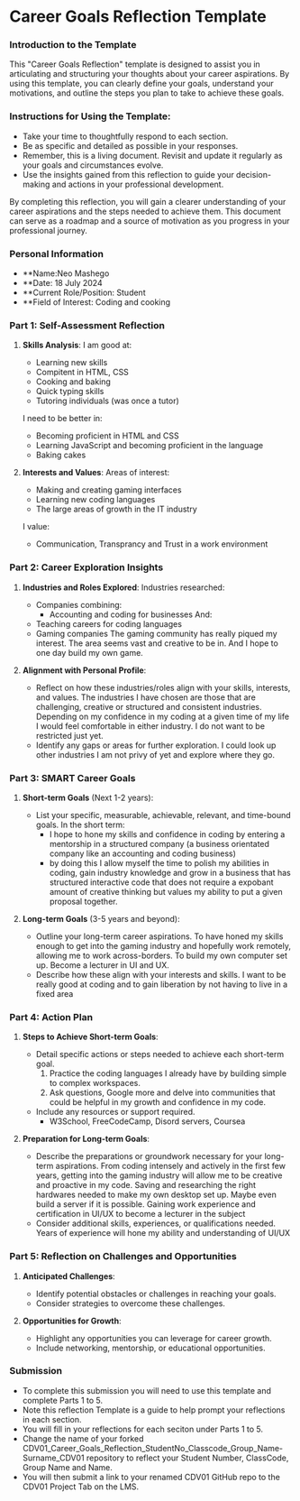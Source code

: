 
# Career Goals Reflection Template

### Introduction to the Template

This "Career Goals Reflection" template is designed to assist you in articulating and structuring your thoughts about your career aspirations. By using this template, you can clearly define your goals, understand your motivations, and outline the steps you plan to take to achieve these goals.

### Instructions for Using the Template:

- Take your time to thoughtfully respond to each section.
- Be as specific and detailed as possible in your responses.
- Remember, this is a living document. Revisit and update it regularly as your goals and circumstances evolve.
- Use the insights gained from this reflection to guide your decision-making and actions in your professional development.

By completing this reflection, you will gain a clearer understanding of your career aspirations and the steps needed to achieve them. This document can serve as a roadmap and a source of motivation as you progress in your professional journey.

### Personal Information

- **Name:Neo Mashego
- **Date: 18 July 2024
- **Current Role/Position: Student
- **Field of Interest: Coding and cooking

### Part 1: Self-Assessment Reflection

1. **Skills Analysis**:
    I am good at:
    - Learning new skills
    - Compitent in HTML, CSS
    - Cooking and baking
    - Quick typing skills
    - Tutoring individuals (was once a tutor)

    I need to be better in:
    - Becoming proficient in HTML and CSS
    - Learning JavaScript and becoming proficient in the language
    - Baking cakes

2. **Interests and Values**:
    Areas of interest:
    - Making and creating gaming interfaces
    - Learning new coding languages
    - The large areas of growth in the IT industry

    I value:
    - Communication, Transprancy and Trust in a work environment

### Part 2: Career Exploration Insights

1. **Industries and Roles Explored**:
    Industries researched:
    - Companies combining:
        - Accounting and coding for businesses
    And:
    - Teaching careers for coding languages
    - Gaming companies
        The gaming community has really piqued my interest. The area seems vast and creative to be in.
        And I hope to one day build my own game.

2. **Alignment with Personal Profile**:
    - Reflect on how these industries/roles align with your skills, interests, and values.
        The industries I have chosen are those that are challenging, creative or structured and consistent industries.
        Depending on my confidence in my coding at a given time of my life I would feel comfortable in either industry.
        I do not want to be restricted just yet.
    - Identify any gaps or areas for further exploration.
        I could look up other industries I am not privy of yet and explore where they go.

### Part 3: SMART Career Goals

1. **Short-term Goals** (Next 1-2 years):
    
    - List your specific, measurable, achievable, relevant, and time-bound goals.
    In the short term:
        - I hope to hone my skills and confidence in coding by entering a mentorship in a structured company (a business orientated company like an accounting and coding business)
        - by doing this I allow myself the time to polish my abilities in coding, gain industry knowledge and grow  in a business that has structured interactive code that does not require a expobant amount of creative thinking but values my ability to put a given proposal together.

2. **Long-term Goals** (3-5 years and beyond):
    
    - Outline your long-term career aspirations.
        To have honed my skills enough to get into the gaming industry and hopefully work remotely, allowing me to work across-borders.
        To build my own computer set up.
        Become a lecturer in UI and UX.
    - Describe how these align with your interests and skills.
        I want to be really good at coding and to gain liberation by not having to live in a fixed area

### Part 4: Action Plan

1. **Steps to Achieve Short-term Goals**:
    
    - Detail specific actions or steps needed to achieve each short-term goal.
        1. Practice the coding languages I already have by building simple to complex workspaces.
        2. Ask questions, Google more and delve into communities that could be helpful in my growth and confidence in my code.
    - Include any resources or support required.
        - W3School, FreeCodeCamp, Disord servers, Coursea
2. **Preparation for Long-term Goals**:
    
    - Describe the preparations or groundwork necessary for your long-term aspirations.
        From coding intensely and actively in the first few years, getting into the gaming industry will allow me to be creative and proactive in my code.
        Saving and researching the right hardwares needed to make my own desktop set up.
        Maybe even build a server if it is possible.
        Gaining work experience and certification in UI/UX to become a lecturer in the subject
    - Consider additional skills, experiences, or qualifications needed.
        Years of experience will hone my ability and understanding of UI/UX

### Part 5: Reflection on Challenges and Opportunities

1. **Anticipated Challenges**:
    
    - Identify potential obstacles or challenges in reaching your goals.
    - Consider strategies to overcome these challenges.
2. **Opportunities for Growth**:
    
    - Highlight any opportunities you can leverage for career growth.
    - Include networking, mentorship, or educational opportunities.

### Submission

- To complete this submission you will need to use this template and complete Parts 1 to 5.
- Note this reflection Template is a guide to help prompt your reflections in each section.
- You will fill in your reflections for each seciton under Parts 1 to 5.
- Change the name of your forked CDV01_Career_Goals_Reflection_StudentNo_Classcode_Group_Name-Surname_CDV01 repository to reflect your Student Number, ClassCode, Group Name and Name.
- You will then submit a link to your renamed CDV01 GitHub repo to the CDV01 Project Tab on the LMS.


